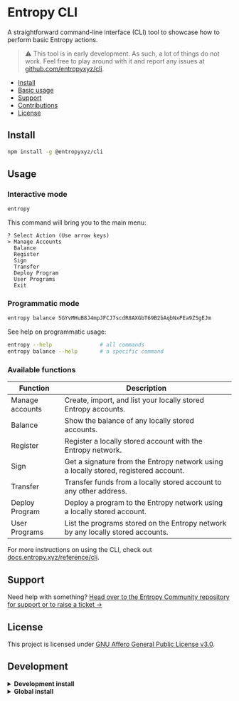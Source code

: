 # Entropy CLI

A straightforward command-line interface (CLI) tool to showcase how to perform basic Entropy actions.

> :warning: This tool is in early development. As such, a lot of things do not work. Feel free to play around with it and report any issues at [github.com/entropyxyz/cli](https://github.com/entropyxyz/cli).

- [Install](#install)
- [Basic usage](#basic-usage)
- [Support](#support)
- [Contributions](#contributions)
- [License](#license)

## Install

```bash
npm install -g @entropyxyz/cli
```

## Usage

### Interactive mode

```bash
entropy
```

This command will bring you to the main menu:
  ```output
  ? Select Action (Use arrow keys)
  > Manage Accounts
    Balance
    Register
    Sign
    Transfer
    Deploy Program
    User Programs
    Exit
  ```

### Programmatic mode

```bash
entropy balance 5GYvMHuB8J4mpJFCJ7scdR8AXGbT69B2bAqbNxPEa9ZSgEJm
```

See help on programmatic usage:
```bash
entropy --help               # all commands
entropy balance --help       # a specific command
```


### Available functions

| Function | Description |
| -------- | ----------- |
| Manage accounts | Create, import, and list your locally stored Entropy accounts. |
| Balance | Show the balance of any locally stored accounts. |
| Register | Register a locally stored account with the Entropy network. |
| Sign | Get a signature from the Entropy network using a locally stored, registered account. |
| Transfer | Transfer funds from a locally stored account to any other address. |
| Deploy Program | Deploy a program to the Entropy network using a locally stored account. |
| User Programs | List the programs stored on the Entropy network by any locally stored accounts. |

For more instructions on using the CLI, check out [docs.entropy.xyz/reference/cli](https://docs.entropy.xyz/reference/cli).

## Support

Need help with something? [Head over to the Entropy Community repository for support or to raise a ticket →](https://github.com/entropyxyz/community#support)

## License

This project is licensed under [GNU Affero General Public License v3.0](./LICENSE).

## Development

<details>
  <summary>
    <strong>Development install</strong>
  </summary>

1. Install Node + yarn 1.22.x

  - we recommend installing Node with e.g. [NVM](https://github.com/nvm-sh/nvm)
  - enable yarn by running `corepack enable`

1. Grab this repository and move into the new directory:

  ```bash
  git clone https://github.com/entropyxyz/cli
  cd cli
  ```

1. Build the CLI with Yarn:

  ```bash
  yarn
  ```

1. Start the CLI:

For an interactive text user interface:

```bash
yarn start
```

You should now see the main menu:
  ```output
  ? Select Action (Use arrow keys)
  > Manage Accounts
    Balance
    Register
    Sign
    Transfer
    Deploy Program
    User Programs
    Exit
  ```

For programmatic use, see:
```bash
yarn start --help
```

</details>
<details>
  <summary>
    <strong>Global install</strong>
  </summary>

```bash
npm install -g
```
This will register the `entropy` bin script globally so that you can run

```bash
entropy --help
```

</details>
